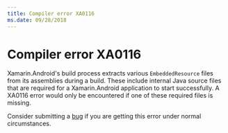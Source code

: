 ```yaml
---
title: Compiler error XA0116
ms.date: 09/28/2018
---
```

# Compiler error XA0116

Xamarin.Android's build process extracts various `EmbeddedResource` files from
its assemblies during a build.  These include internal Java source files that
are required for a Xamarin.Android application to start successfully.  A XA0116
error would only be encountered if one of these required files is missing.

Consider submitting a [bug][bug] if you are getting this error under normal
circumstances.

[bug]: https://github.com/xamarin/xamarin-android/wiki/Submitting-Bugs,-Feature-Requests,-and-Pull-Requests

